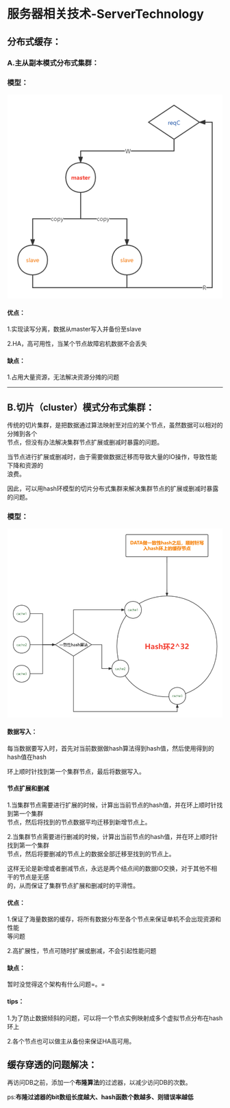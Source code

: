 # 服务器相关技术-ServerTechnology  
## 分布式缓存：

### A.主从副本模式分布式集群：

### 模型：
![主从模型图](https://github.com/btlyh/serverTechnology/blob/main/img/ms.png "简单模型")

#### 优点：
1.实现读写分离，数据从master写入并备份至slave  

2.HA，高可用性，当某个节点故障宕机数据不会丢失

#### 缺点：
1.占用大量资源，无法解决资源分摊的问题

***

## B.切片（cluster）模式分布式集群：
传统的切片集群，是把数据通过算法映射至对应的某个节点，虽然数据可以相对的分摊到各个  
节点，但没有办法解决集群节点扩展或删减时暴露的问题。  

当节点进行扩展或删减时，由于需要做数据迁移而导致大量的IO操作，导致性能下降和资源的  
浪费。

因此，可以用hash环模型的切片分布式集群来解决集群节点的扩展或删减时暴露的问题。

### 模型：
![切片模型图](https://github.com/btlyh/serverTechnology/blob/main/img/cluster.png "简单模型")

#### 数据写入：
每当数据要写入时，首先对当前数据做hash算法得到hash值，然后使用得到的hash值在hash  

环上顺时针找到第一个集群节点，最后将数据写入。

#### 节点扩展和删减
1.当集群节点需要进行扩展的时候，计算出当前节点的hash值，并在环上顺时针找到第一个集群  
节点，然后将找到的节点数据平均迁移到新增节点上。  

2.当集群节点需要进行删减的时候，计算出当前节点的hash值，并在环上顺时针找到第一个集群  
节点，然后将要删减的节点上的数据全部迁移至找到的节点上。  

这样无论是新增或者删减节点，永远是两个结点间的数据IO交换，对于其他不相干的节点是无感  
的，从而保证了集群节点扩展和删减时的平滑性。  

#### 优点：
1.保证了海量数据的缓存，将所有数据分布至各个节点来保证单机不会出现资源和性能  
等问题

2.高扩展性，节点可随时扩展或删减，不会引起性能问题

#### 缺点：
暂时没觉得这个架构有什么问题=。=

#### tips：
1.为了防止数据倾斜的问题，可以将一个节点实例映射成多个虚拟节点分布在hash环上  

2.各个节点也可以做主从备份来保证HA高可用。  

## 缓存穿透的问题解决：
再访问DB之前，添加一个**布隆算法**的过滤器，以减少访问DB的次数。  

ps:**布隆过滤器的bit数组长度越大、hash函数个数越多、则错误率越低**
